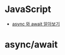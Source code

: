 # JavaScript
- [async 와 await 알아보기 ](https://github.com/seeminglyjs/Coding_Theory/edit/main/JavaScript/#async/await)




























# async/await
